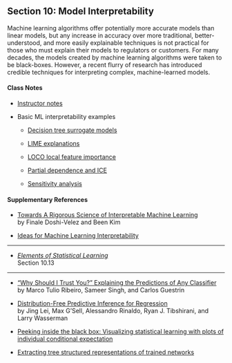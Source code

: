 ## Section 10: Model Interpretability

Machine learning algorithms offer potentially more accurate models than 
linear models, but any increase in accuracy over more traditional, 
better-understood, and more easily explainable techniques is not practical for
those who must explain their models to regulators or customers. For many
decades, the models created by machine learning algorithms were taken to be
black-boxes. However, a recent flurry of research has introduced credible
techniques for interpreting complex, machine-learned models.

#### Class Notes 

* [Instructor notes](notes/instructor_notes.pdf)

* Basic ML interpretability examples

  * [Decision tree surrogate models](src/dt_surrogate.ipynb)

  * [LIME explanations](src/lime.ipynb)

  * [LOCO local feature importance](src/loco.ipynb)
  
  * [Partial dependence and ICE](src/pdp_ice.ipynb)  
  
  * [Sensitivity analysis](src/sensitivity_analysis.ipynb)
  
#### Supplementary References

* [Towards A Rigorous Science of Interpretable Machine Learning](https://arxiv.org/pdf/1702.08608.pdf)</br>
by Finale Doshi-Velez and Been Kim

* [Ideas for Machine Learning Interpretability](https://www.oreilly.com/ideas/ideas-on-interpreting-machine-learning)

***

* [*Elements of Statistical Learning*](http://statweb.stanford.edu/~tibs/ElemStatLearn/printings/ESLII_print10.pdf)</br>
Section 10.13

***

* [“Why Should I Trust You?” Explaining the Predictions of Any Classifier](http://www.kdd.org/kdd2016/papers/files/rfp0573-ribeiroA.pdf)</br>
by Marco Tulio Ribeiro, Sameer Singh, and Carlos Guestrin

* [Distribution-Free Predictive Inference for Regression](http://www.stat.cmu.edu/~ryantibs/papers/conformal.pdf)</br>
by Jing Lei, Max G’Sell, Alessandro Rinaldo, Ryan J. Tibshirani, and Larry Wasserman

* [Peeking inside the black box: Visualizing statistical learning with plots of individual conditional expectation](https://arxiv.org/pdf/1309.6392.pdf)

* [Extracting tree structured representations of trained networks](https://papers.nips.cc/paper/1152-extracting-tree-structured-representations-of-trained-networks.pdf)

